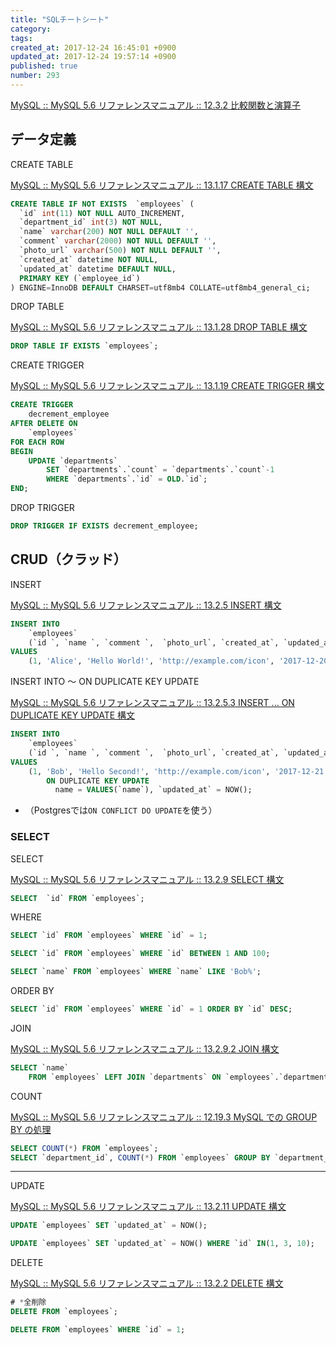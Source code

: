 ```yaml
---
title: "SQLチートシート"
category: 
tags: 
created_at: 2017-12-24 16:45:01 +0900
updated_at: 2017-12-24 19:57:14 +0900
published: true
number: 293
---
```


[MySQL :: MySQL 5.6 リファレンスマニュアル :: 12.3.2 比較関数と演算子](https://dev.mysql.com/doc/refman/5.6/ja/comparison-operators.html)

## データ定義

CREATE TABLE

[MySQL :: MySQL 5.6 リファレンスマニュアル :: 13.1.17 CREATE TABLE 構文](https://dev.mysql.com/doc/refman/5.6/ja/create-table.html)
```sql
CREATE TABLE IF NOT EXISTS  `employees` (
  `id` int(11) NOT NULL AUTO_INCREMENT,
  `department_id` int(3) NOT NULL,
  `name` varchar(200) NOT NULL DEFAULT '',
  `comment` varchar(2000) NOT NULL DEFAULT '',
  `photo_url` varchar(500) NOT NULL DEFAULT '',
  `created_at` datetime NOT NULL,
  `updated_at` datetime DEFAULT NULL,
  PRIMARY KEY (`employee_id`)
) ENGINE=InnoDB DEFAULT CHARSET=utf8mb4 COLLATE=utf8mb4_general_ci;
```

DROP TABLE

[MySQL :: MySQL 5.6 リファレンスマニュアル :: 13.1.28 DROP TABLE 構文](https://dev.mysql.com/doc/refman/5.6/ja/drop-table.html)
```sql
DROP TABLE IF EXISTS `employees`;
```

CREATE TRIGGER

[MySQL :: MySQL 5.6 リファレンスマニュアル :: 13.1.19 CREATE TRIGGER 構文](https://dev.mysql.com/doc/refman/5.6/ja/create-trigger.html)
```sql
CREATE TRIGGER
    decrement_employee
AFTER DELETE ON
    `employees`
FOR EACH ROW
BEGIN
    UPDATE `departments`
        SET `departments`.`count` = `departments`.`count`-1 
        WHERE `departments`.`id` = OLD.`id`;
END;
```

DROP TRIGGER

```sql
DROP TRIGGER IF EXISTS decrement_employee;
```

## CRUD（クラッド）

INSERT

[MySQL :: MySQL 5.6 リファレンスマニュアル :: 13.2.5 INSERT 構文](https://dev.mysql.com/doc/refman/5.6/ja/insert.html)
```sql
INSERT INTO
    `employees`
    (`id `, `name `, `comment `,  `photo_url`, `created_at`, `updated_at`)
VALUES
    (1, 'Alice', 'Hello World!', 'http://example.com/icon', '2017-12-20', NULL);
```

INSERT INTO 〜  ON DUPLICATE KEY UPDATE

[MySQL :: MySQL 5.6 リファレンスマニュアル :: 13.2.5.3 INSERT ... ON DUPLICATE KEY UPDATE 構文](https://dev.mysql.com/doc/refman/5.6/ja/insert-on-duplicate.html)
```sql
INSERT INTO
    `employees`
    (`id `, `name `, `comment `,  `photo_url`, `created_at`, `updated_at`)
VALUES
    (1, 'Bob', 'Hello Second!', 'http://example.com/icon', '2017-12-21', NULL)
        ON DUPLICATE KEY UPDATE
          name = VALUES(`name`), `updated_at` = NOW();
```
- （Postgresでは`ON CONFLICT DO UPDATE`を使う）

### SELECT

SELECT

[MySQL :: MySQL 5.6 リファレンスマニュアル :: 13.2.9 SELECT 構文](https://dev.mysql.com/doc/refman/5.6/ja/select.html)
```sql
SELECT  `id` FROM `employees`;
```

WHERE

``` sql
SELECT `id` FROM `employees` WHERE `id` = 1;

SELECT `id` FROM `employees` WHERE `id` BETWEEN 1 AND 100;

SELECT `name` FROM `employees` WHERE `name` LIKE 'Bob%';
```

ORDER BY

```sql
SELECT `id` FROM `employees` WHERE `id` = 1 ORDER BY `id` DESC;
```

JOIN

[MySQL :: MySQL 5.6 リファレンスマニュアル :: 13.2.9.2 JOIN 構文](https://dev.mysql.com/doc/refman/5.6/ja/join.html)
``` sql
SELECT `name`
    FROM `employees` LEFT JOIN `departments` ON `employees`.`department_id` = `departments`.`id`;
```

COUNT

[MySQL :: MySQL 5.6 リファレンスマニュアル :: 12.19.3 MySQL での GROUP BY の処理](https://dev.mysql.com/doc/refman/5.6/ja/group-by-handling.html)
```sql
SELECT COUNT(*) FROM `employees`;
SELECT `department_id`, COUNT(*) FROM `employees` GROUP BY `department_id`;
```

----

UPDATE

[MySQL :: MySQL 5.6 リファレンスマニュアル :: 13.2.11 UPDATE 構文](https://dev.mysql.com/doc/refman/5.6/ja/update.html)
```sql
UPDATE `employees` SET `updated_at` = NOW();

UPDATE `employees` SET `updated_at` = NOW() WHERE `id` IN(1, 3, 10);
```

DELETE

[MySQL :: MySQL 5.6 リファレンスマニュアル :: 13.2.2 DELETE 構文](https://dev.mysql.com/doc/refman/5.6/ja/delete.html)
```sql
# *全削除
DELETE FROM `employees`;

DELETE FROM `employees` WHERE `id` = 1;
```

